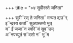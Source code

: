 +++
title = "०४ सुवीरस्ते जनिता"

+++
सुवी᳓रस् ते जनिता᳓ मन्यत द्यउ᳓र्  
इ᳓न्द्रस्य कर्ता᳓ सुअपस्तमो भूत्  
य᳓ ईं जजा᳓न स्वरि᳓यं सुव᳓ज्रम्  
अ᳓नपच्युतं स᳓दसो न᳓ भू᳓म